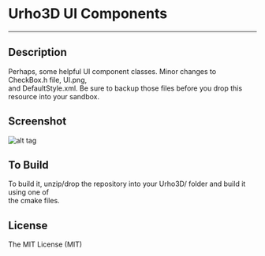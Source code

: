 # Urho3D UI Components
-----------------------------------------------------------------------------------

Description
-----------------------------------------------------------------------------------
Perhaps, some helpful UI component classes. Minor changes to CheckBox.h file, UI.png,  
and DefaultStyle.xml. Be sure to backup those files before you drop this resource into your sandbox.

Screenshot
-----------------------------------------------------------------------------------

![alt tag](https://github.com/Lumak/Urho3D-UI-Components/blob/master/screenshot/uicomponents.jpg)


To Build
-----------------------------------------------------------------------------------
To build it, unzip/drop the repository into your Urho3D/ folder and build it using one of  
the cmake files.

License
-----------------------------------------------------------------------------------
The MIT License (MIT)










